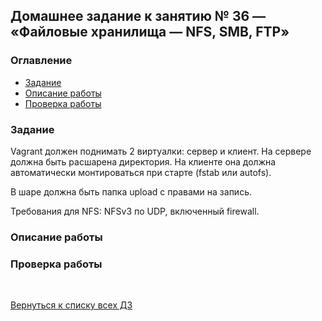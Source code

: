 ## Домашнее задание к занятию № 36 — «Файловые хранилища — NFS, SMB, FTP»  <!-- omit in toc -->

### Оглавление  <!-- omit in toc -->

- [Задание](#задание)
- [Описание работы](#описание-работы)
- [Проверка работы](#проверка-работы)

### Задание

Vagrant должен поднимать 2 виртуалки: сервер и клиент. На сервере должна быть расшарена директория. На клиенте она должна автоматически монтироваться при старте (fstab или autofs).

В шаре должна быть папка upload с правами на запись.

Требования для NFS: NFSv3 по UDP, включенный firewall.

### Описание работы



### Проверка работы



<br/>

[Вернуться к списку всех ДЗ](../README.md)
